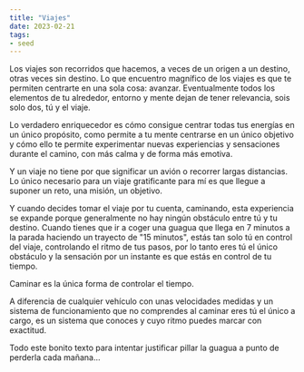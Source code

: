 ```yaml
---
title: "Viajes"
date: 2023-02-21
tags:
- seed
---
```


Los viajes son recorridos que hacemos, a veces de un origen a un destino, otras veces sin destino.
Lo que encuentro magnífico de los viajes es que te permiten centrarte en una sola cosa: avanzar. Eventualmente todos los elementos de tu alrededor, entorno y mente dejan de tener relevancia, sois solo dos, tú y el viaje.

Lo verdadero enriquecedor es cómo consigue centrar todas tus energías en un único propósito, como permite a tu mente centrarse en un único objetivo y cómo ello te permite experimentar nuevas experiencias y sensaciones durante el camino, con más calma y de forma más emotiva.

Y un viaje no tiene por que significar un avión o recorrer largas distancias. Lo único necesario para un viaje gratificante para mí es que llegue a suponer un reto, una misión, un objetivo.

Y cuando decides tomar el viaje por tu cuenta, caminando, esta experiencia se expande porque generalmente no hay ningún obstáculo entre tú y tu destino.
Cuando tienes que ir a coger una guagua que llega en 7 minutos a la parada haciendo un trayecto de "15 minutos", estás tan solo tú en control del viaje, controlando el ritmo de tus pasos, por lo tanto eres tú el único obstáculo y la sensación por un instante es que estás en  control de tu tiempo.

Caminar es la única forma de controlar el tiempo.

A diferencia de cualquier vehículo con unas velocidades medidas y un sistema de funcionamiento que no comprendes al caminar eres tú el único a cargo, es un sistema que conoces y cuyo ritmo puedes marcar con exactitud.

Todo este bonito texto para intentar justificar pillar la guagua a punto de perderla cada mañana...
